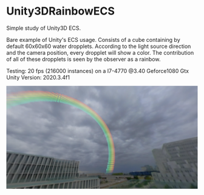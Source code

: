 # Unity3DRainbowECS
Simple study of Unity3D ECS.

Bare example of Unity's ECS usage. Consists of a cube containing by default 60x60x60 water dropplets.
According to the light source direction and the camera position, every dropplet will show a color. 
The contribution of all of these dropplets is seen by the observer as a rainbow.

Testing: 20 fps (216000 instances) on a I7-4770 @3.40 Geforce1080 Gtx
Unity Version: 2020.3.4f1

![Image](./ECSRainbow.PNG)
